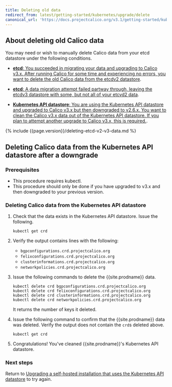 ```yaml
---
title: Deleting old data
redirect_from: latest/getting-started/kubernetes/upgrade/delete
canonical_url: 'https://docs.projectcalico.org/v3.1/getting-started/kubernetes/upgrade/delete'
---
```


## About deleting old Calico data

You may need or wish to manually delete Calico data from your etcd datastore under the
following conditions.
  
- [**etcd**: You succeeded in migrating your data and upgrading to Calico v3.x. After
  running Calico for some time and experiencing no errors, you want to delete
  the old Calico data from the etcdv2 datastore](#deleting-calico-data-from-etcdv2-after-a-successful-migration-and-upgrade).
  
- [**etcd**: A data migration attempt failed partway through, leaving the etcdv3 datastore
  with some, but not all of your etcvd2 data](#deleting-calico-data-from-etcdv3-after-a-partial-migration).

- [**Kubernetes API datastore**: You are using the Kubernetes API datastore and upgraded 
  to Calico v3.x but then downgraded to v2.6.x. You want to clean the Calico v3.x data out of
  the Kubernetes API datastore. If you plan to attempt another upgrade to
  Calico v3.x, this is required.](#deleting-calico-data-from-the-kubernetes-api-datastore-after-a-downgrade).

{% include {{page.version}}/deleting-etcd-v2-v3-data.md %}

## Deleting Calico data from the Kubernetes API datastore after a downgrade

### Prerequisites

- This procedure requires kubectl.
- This procedure should only be done if you have upgraded to v3.x and then
  downgraded to your previous version.

### Deleting Calico data from the Kubernetes API datastore

1. Check that the data exists in the Kubernetes API datastore. Issue the
   following.

   ```
   kubectl get crd
   ```

1. Verify the output contains lines with the following:
   - `bgpconfigurations.crd.projectcalico.org`
   - `felixconfigurations.crd.projectcalico.org`
   - `clusterinformations.crd.projectcalico.org`
   - `networkpolicies.crd.projectcalico.org`


1. Issue the following commands to delete the {{site.prodname}} data.

   ```
   kubectl delete crd bgpconfigurations.crd.projectcalico.org
   kubectl delete crd felixconfigurations.crd.projectcalico.org
   kubectl delete crd clusterinformations.crd.projectcalico.org
   kubectl delete crd networkpolicies.crd.projectcalico.org
   ```

   It returns the number of keys it deleted.

1. Issue the following command to confirm that the {{site.prodname}} data was deleted.
   Verify the output does not contain the `crd`s deleted above.

   ```
   kubectl get crd
   ```

1. Congratulations! You've cleaned {{site.prodname}}'s Kubernetes API
   datastore.

### Next steps

Return to [Upgrading a self-hosted installation that uses the Kubernetes API
datastore](upgrade#upgrading-a-self-hosted-installation-that-uses-the-kubernetes-api-datastore)
to try again.

